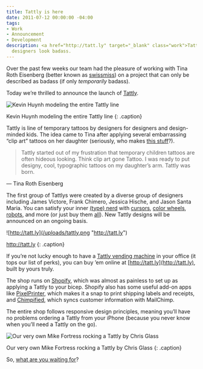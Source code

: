 ```yaml
---
title: Tattly is here
date: 2011-07-12 00:00:00 -04:00
tags:
- Work
- Announcement
- Development
description: <a href="http://tatt.ly" target="_blank" class="work">Tattly:</a> Making
  designers look badass.
---
```


Over the past few weeks our team had the pleasure of working with Tina Roth Eisenberg (better known as [swissmiss](http://swiss-miss.com)) on a project that can only be described as badass (if only _temporarily_ badass).

Today we’re thrilled to announce the launch of [Tattly](http://tatt.ly).

![Kevin Huynh modeling the entire Tattly line](/uploads/tally_all.jpg "Kevin Huynh modeling the entire Tattly line")

Kevin Huynh modeling the entire Tattly line
{: .caption}

Tattly is line of temporary tattoos by designers for designers and design-minded kids. The idea came to Tina after applying several embarrassing “clip art” tattoos on her daughter (seriously, who makes [this stuff](http://www.amazon.com/b?ie=UTF8&node=166050011)?).




> Tattly started out of my frustration that temporary children tattoos are often hideous looking. Think clip art gone Tattoo. I was ready to put designy, cool, typographic tattoos on my daughter’s arm. Tattly was born.

— Tina Roth Eisenberg

The first group of Tattlys were created by a diverse group of designers including James Victore, Frank Chimero, Jessica Hische, and Jason Santa Maria. You can satisfy your inner [(type) nerd](http://tatt.ly/products/type-nerd) with [cursors](http://tatt.ly/products/cursors), [color wheels](http://tatt.ly/products/color-burst), [robots](http://tatt.ly/products/robot), and more (or just buy them [all](http://tatt.ly/products/everything)). New Tattly designs will be announced on an ongoing basis.

![http://tatt.ly](/uploads/tattly.png "http://tatt.ly")

http://tatt.ly
{: .caption}

If you’re not lucky enough to have a [Tattly vending machine](http://www.flickr.com/photos/rustyameadows/5925849639/) in your office (it tops our list of perks), you can buy ’em online at [http://tatt.ly](http://tatt.ly), built by yours truly.

The shop runs on [Shopify](http://www.shopify.com/?ref=oak), which was almost as painless to set up as applying a Tattly to your bicep. Shopify also has some useful add-on apps like [PixelPrinter](http://apps.shopify.com/pixelprinter), which makes it a snap to print shipping labels and receipts, and [Chimpified](http://apps.shopify.com/chimpified), which syncs customer information with MailChimp.

The entire shop follows responsive design principles, meaning you’ll have no problems ordering a Tattly from your iPhone (because you never know when you’ll need a Tattly on the go).

![Our very own Mike Fortress rocking a Tattly by Chris Glass](/uploads/tattly_mike.jpg "Our very own Mike Fortress rocking a Tattly by Chris Glass")

Our very own Mike Fortress rocking a Tattly by Chris Glass
{: .caption}

So, [what are you waiting for](http://tatt.ly)?
